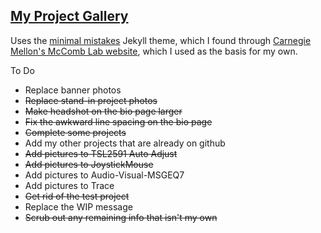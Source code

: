 ## [My Project Gallery](https://d-winker.github.io/)  
Uses the [minimal mistakes](https://mmistakes.github.io/minimal-mistakes/) Jekyll theme, which I found through [Carnegie Mellon's McComb Lab website](https://github.com/cmudrc/cmudrc.github.io), which I used as the basis for my own.  

To Do
- Replace banner photos
- ~~Replace stand-in project photos~~
- ~~Make headshot on the bio page larger~~
- ~~Fix the awkward line spacing on the bio page~~
- ~~Complete some projects~~
- Add my other projects that are already on github
- ~~Add pictures to TSL2591 Auto Adjust~~
- ~~Add pictures to JoystickMouse~~
- Add pictures to Audio-Visual-MSGEQ7
- Add pictures to Trace
- ~~Get rid of the test project~~
- Replace the WIP message
- ~~Scrub out any remaining info that isn't my own~~
